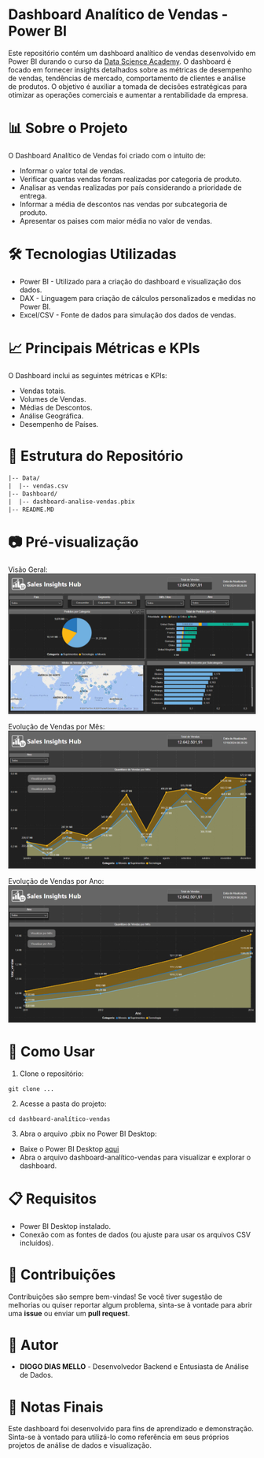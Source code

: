 # Dashboard Analítico de Vendas - Power BI

Este repositório contém um dashboard analítico de vendas desenvolvido em Power BI durando o curso da <a href="https://www.datascienceacademy.com.br/start">Data Science Academy</a>.
O dashboard é focado em fornecer insights detalhados sobre as métricas de desempenho de vendas, tendências de mercado, comportamento de clientes e análise de produtos. O objetivo
é auxiliar a tomada de decisões estratégicas para otimizar as operações comerciais e aumentar a rentabilidade da empresa.

# 📊 Sobre o Projeto

O Dashboard Analítico de Vendas foi criado com o intuito de:

- Informar o valor total de vendas.
- Verificar quantas vendas foram realizadas por categoria de produto.
- Analisar as vendas realizadas por país considerando a prioridade de entrega.
- Informar a média de descontos nas vendas por subcategoria de produto.
- Apresentar os paises com maior média no valor de vendas.

# 🛠️ Tecnologias Utilizadas

- Power BI - Utilizado para a criação do dashboard e visualização dos dados.
- DAX - Linguagem para criação de cálculos personalizados e medidas no Power BI.
- Excel/CSV - Fonte de dados para simulação dos dados de vendas.

# 📈 Principais Métricas e KPIs

O Dashboard inclui as seguintes métricas e KPIs:

- Vendas totais.
- Volumes de Vendas.
- Médias de Descontos.
- Análise Geográfica.
- Desempenho de Países.

# 📂 Estrutura do Repositório

```
|-- Data/
|  |-- vendas.csv
|-- Dashboard/
|  |-- dashboard-analise-vendas.pbix
|-- README.MD
```

# 📷 Pré-visualização

Visão Geral:
![alt text](public/img/preVisualizacao.png)

Evolução de Vendas por Mês:
![alt text](public/img/preVisualizacao2.png)

Evolução de Vendas por Ano:
![alt text](public/img/preVisualizacao3.png)

# 🚀 Como Usar

1. Clone o repositório:

```
git clone ...
```

2. Acesse a pasta do projeto:

```
cd dashboard-analítico-vendas
```

3. Abra o arquivo .pbix no Power BI Desktop:

- Baixe o Power BI Desktop <a href="https://www.microsoft.com/pt-br/download/details.aspx?id=58494">aqui</a>
- Abra o arquivo dashboard-analítico-vendas para visualizar e explorar o dashboard.

# 📋 Requisitos

- Power BI Desktop instalado.
- Conexão com as fontes de dados (ou ajuste para usar os arquivos CSV incluídos).

# 🤝 Contribuições

Contribuições são sempre bem-vindas! Se você tiver sugestão de melhorias ou quiser reportar algum problema, sinta-se à vontade para abrir uma **issue** ou enviar um **pull request**.

# 👤 Autor

- **DIOGO DIAS MELLO** - Desenvolvedor Backend e Entusiasta de Análise de Dados.

# 📝 Notas Finais

Este dashboard foi desenvolvido para fins de aprendizado e demonstração. Sinta-se à vontado para utilizá-lo como referência em seus próprios projetos de análise de dados e visualização.
